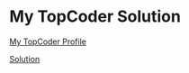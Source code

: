 My TopCoder Solution
====================

[My TopCoder Profile](http://community.topcoder.com/tc?module=MemberProfile&cr=23155203)

[Solution](https://github.com/phonism/TopCoderSolution/wiki/_pages)
